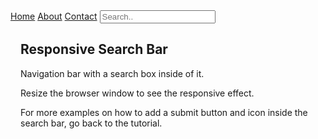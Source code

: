<!DOCTYPE html>
<html>
<head>
<meta name="viewport" content="width=device-width, initial-scale=1">
</head>
<body>
<div class="topnav">
  <a class="active" href="#home">Home</a>
  <a href="#about">About</a>
  <a href="#contact">Contact</a>
  <input type="text" placeholder="Search..">
</div>
<div style="padding-left:16px">
  <h2>Responsive Search Bar</h2>
  <p>Navigation bar with a search box inside of it.</p>
  <p>Resize the browser window to see the responsive effect.</p>
  <p>For more examples on how to add a submit button and icon inside the search bar, go back to the tutorial.</p>
</div>
</body>
</html>
